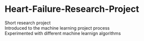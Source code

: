 # Heart-Failure-Research-Project
Short research project \
Introduced to the machine learning project process \
Experimented with different machine learnign algorithms
